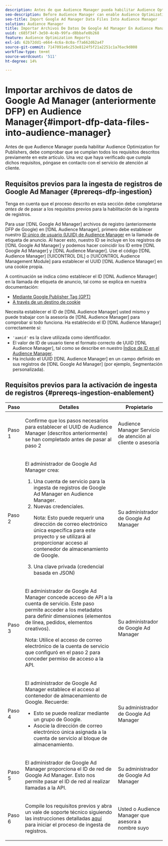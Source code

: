 ```yaml
---
description: Antes de que Audience Manager pueda habilitar Audience Optimization for Publishers, debe comprobar que se cumplan todos los requisitos descritos previamente en este artículo. Una vez que haya verificado que cumpla dichos requisitos, póngase en contacto con el servicio de atención al cliente.
seo-description: Before Audience Manager can enable Audience Optimization for Publishers, you must ensure that all prerequisites outlined in this article are met. Contact Customer Care after checking off all prerequisites.
seo-title: Import Google Ad Manager Data Files Into Audience Manager
solution: Audience Manager
title: Importar Archivos De Datos De Google Ad Manager En Audience Manager
uuid: c685f34f-3e50-4c4b-99fa-d8bbafe0b268
feature: Audience Optimization Reports
exl-id: 62b72dd1-e664-4c6a-8c0a-f7a662d62a47
source-git-commit: 7147091e6c253e8124f5f21a2251c1a76ac9d808
workflow-type: tm+mt
source-wordcount: '511'
ht-degree: 14%

---
```


# Importar archivos de datos de Google Ad Manager (anteriormente DFP) en Audience Manager{#import-dfp-data-files-into-audience-manager}

Antes de que Audience Manager pueda habilitar Audience Optimization for Publishers, debe comprobar que se cumplan todos los requisitos descritos previamente en este artículo. Una vez que haya verificado que cumpla dichos requisitos, póngase en contacto con el servicio de atención al cliente.

## Requisitos previos para la ingesta de registros de Google Ad Manager {#prereqs-dfp-ingestion}

Tenga en cuenta que el proceso descrito en esta sección debe completarse *antes de* de pasar a los requisitos previos para la habilitación de la ingesta de registros.

Para usar [!DNL Google Ad Manager] archivos de registro (anteriormente DFP de Google) en [!DNL Audience Manager], primero debe establecer nuestro [ID único de usuario (UUID) de Audience Manager](../../../reference/ids-in-aam.md) en la llamada de etiqueta de anuncio. Al hacer esto, nuestro ID se incluye en los registros de [!DNL Google Ad Manager] y podemos hacer coincidir los ID entre [!DNL Google Ad Manager] y [!DNL Audience Manager]. Use el código [!DNL Audience Manager] [!UICONTROL DIL] o [!UICONTROL Audience Management Module] para establecer el UUID [!DNL Audience Manager] en una cookie propia.

A continuación se indica cómo establecer el ID [!DNL Audience Manager] en la llamada de etiqueta de anuncio, tal como se explica en nuestra documentación:

* [Mediante Google Publisher Tag (GPT)](../../../integration/gpt-aam-destination/gpt-aam-modify-api.md)
* [A través de un destino de cookie](../../../integration/gpt-aam-destination/gpt-aam-create-destination.md)

Necesita establecer el ID de [!DNL Audience Manager] usted mismo y puede trabajar con la asesoría de [!DNL Audience Manager] para comprobar si todo funciona. Ha establecido el ID [!DNL Audience Manager] correctamente si:

* `'aamid'` es la clave utilizada como identificador.
* El valor de ID de usuario tiene el formato correcto de UUID [!DNL Audience Manager], tal como se describe en nuestro [Índice de ID en el Audience Manager](../../../reference/ids-in-aam.md).
* Ha incluido el UUID [!DNL Audience Manager] en un campo definido en sus registros de [!DNL Google Ad Manager] (por ejemplo, Segmentación personalizada).

## Requisitos previos para la activación de ingesta de registros {#prereqs-ingestion-enablement}

<table id="table_C980A9F9B0FB4157B4908A64768B1571"> 
 <thead> 
  <tr> 
   <th colname="col1" class="entry"> Paso </th> 
   <th colname="col2" class="entry"> Detalles </th> 
   <th colname="col3" class="entry"> Propietario </th> 
  </tr> 
 </thead>
 <tbody> 
  <tr> 
   <td colname="col1"> <p>Paso 1 </p> </td> 
   <td colname="col2"> <p>Confirme que los pasos necesarios para establecer el UUID </span> de Audience Manager <span class="keyword"> (descritos anteriormente) se han completado antes de pasar al paso 2 </p> </td> 
   <td colname="col3"> <p><span class="keyword"> Audience Manager</span> Servicio de atención al cliente o asesoría </p> </td> 
  </tr> 
  <tr> 
   <td colname="col1"> <p>Paso 2 </p> </td> 
   <td colname="col2"> <p>El administrador de Google Ad Manager crea: </p> <p> 
     <ol id="ol_FCFA9B11CFF948A488DF9CB298FC04C4"> 
      <li id="li_BC946EDCC3324578AEB64EDDA55B5ACA">Una cuenta de servicio para la ingesta de registros de Google Ad Manager en <span class="keyword"> Audience Manager</span>. </li> 
      <li id="li_6B2FC7D73A3246419E55C004E17ACA25">Nuevas credenciales. <p>Nota: Esto puede requerir una dirección de correo electrónico única específica para este proyecto y se utilizará al proporcionar acceso al contenedor de almacenamiento de Google. </p> </li> 
      <li id="li_95444B9FD1B34659A9634814B262A681">Una clave privada (credencial basada en JSON) </li> 
     </ol> </p> </td> 
   <td colname="col3"> <p>Su administrador de Google Ad Manager </p> </td> 
  </tr> 
  <tr> 
   <td colname="col1"> <p>Paso 3 </p> </td> 
   <td colname="col2"> <p>El administrador de Google Ad Manager concede acceso de API a la cuenta de servicio. Este paso permite acceder a los metadatos para definir dimensiones (elementos de línea, pedidos, elementos creativos). <p>Nota: Utilice el acceso de correo electrónico de la cuenta de servicio que configuró en el paso 2 para conceder permiso de acceso a la API. </p> </p> </td> 
   <td colname="col3"> <p>Su administrador de Google Ad Manager </p> </td> 
  </tr> 
  <tr> 
   <td colname="col1"> <p>Paso 4 </p> </td> 
   <td colname="col2"> <p>El administrador de Google Ad Manager establece el acceso al contenedor de almacenamiento de Google. Recuerde: </p> <p> 
     <ul id="ul_3E8DCC73454243D998BD9024D0966A4E"> 
      <li id="li_3691DBD28006412288458175F75873C6">Esto se puede realizar mediante un grupo de Google. </li> 
      <li id="li_4774806B263245CEAAAB89BD2AA7F23F">Asocie la dirección de correo electrónico única asignada a la cuenta de servicio al bloque de almacenamiento. </li> 
     </ul> </p> </td> 
   <td colname="col3"> <p>Su administrador de Google Ad Manager </p> </td> 
  </tr> 
  <tr> 
   <td colname="col1"> <p>Paso 5 </p> </td> 
   <td colname="col2"> <p>El administrador de Google Ad Manager proporciona el ID de red de Google Ad Manager. Esto nos permite pasar el ID de red al realizar llamadas a la API. </p> </td> 
   <td colname="col3"> <p>Su administrador de Google Ad Manager </p> </td> 
  </tr> 
  <tr> 
   <td colname="col1"> <p>Paso 6 </p> </td> 
   <td colname="col2"> <p>Compile los requisitos previos y abra un vale de soporte técnico siguiendo las instrucciones detalladas <a href="https://experienceleague.adobe.com/docs/customer-one/using/home.html">aquí</a> para iniciar el proceso de ingesta de registros. </p> </td> 
   <td colname="col3"> <p>Usted o <span class="keyword"> Audience Manager</span> que asesora a nombre suyo </p> </td> 
  </tr> 
 </tbody> 
</table>
